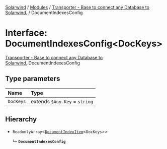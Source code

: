 [Solarwind](../README.md) / [Modules](../modules.md) / [Transporter - Base to connect any Database to Solarwind.](../modules/Transporter___Base_to_connect_any_Database_to_Solarwind_.md) / DocumentIndexesConfig

# Interface: DocumentIndexesConfig<DocKeys\>

[Transporter - Base to connect any Database to Solarwind.](../modules/Transporter___Base_to_connect_any_Database_to_Solarwind_.md).DocumentIndexesConfig

## Type parameters

| Name | Type |
| :------ | :------ |
| `DocKeys` | extends `$Any.Key` = `string` |

## Hierarchy

- `ReadonlyArray`<[`DocumentIndexItem`](../modules/Transporter___Base_to_connect_any_Database_to_Solarwind_.md#documentindexitem)<`DocKeys`\>\>

  ↳ **`DocumentIndexesConfig`**
